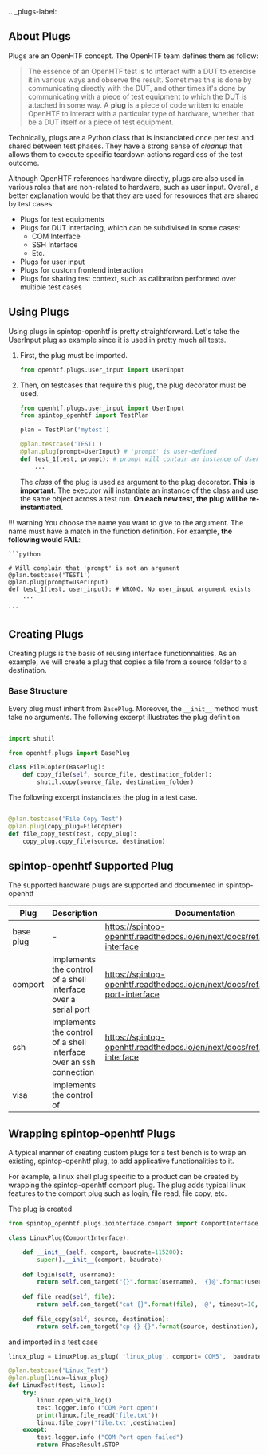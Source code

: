 .. _plugs-label:

## About Plugs

Plugs are an OpenHTF concept. The OpenHTF team defines them as follow:

> The essence of an OpenHTF test is to interact with a DUT to exercise it in various ways and observe the result. Sometimes this is done by communicating directly with the DUT, and other times it's done by communicating with a piece of test equipment to which the DUT is attached in some way. A **plug** is a piece of code written to enable OpenHTF to interact with a particular type of hardware, whether that be a DUT itself or a piece of test equipment.

Technically, plugs are a Python class that is instanciated once per test and shared between test phases. They have a strong sense of *cleanup* that allows them to execute specific teardown actions regardless of the test outcome.

Although OpenHTF references hardware directly, plugs are also used in various roles that are non-related to hardware, such as user input. Overall, a better explanation would be that they are used for resources that are shared by test cases:

- Plugs for test equipments
- Plugs for DUT interfacing, which can be subdivised in some cases:
    - COM Interface
    - SSH Interface
    - Etc.
- Plugs for user input
- Plugs for custom frontend interaction
- Plugs for sharing test context, such as calibration performed over multiple test cases

## Using Plugs

Using plugs in spintop-openhtf is pretty straightforward. Let's take the UserInput plug as example since it is used in pretty much all tests.

1. First, the plug must be imported.
    ```python
    from openhtf.plugs.user_input import UserInput
    ```

2. Then, on testcases that require this plug, the plug decorator must be used.

    ```python
    from openhtf.plugs.user_input import UserInput
    from spintop_openhtf import TestPlan

    plan = TestPlan('mytest')

    @plan.testcase('TEST1')
    @plan.plug(prompt=UserInput) # 'prompt' is user-defined
    def test_1(test, prompt): # prompt will contain an instance of UserInput
        ...
    
    ```

    The *class* of the plug is used as argument to the plug decorator. **This is important**. The executor will instantiate an instance of the class and use the same object across a test run. **On each new test, the plug will be re-instantiated.**

!!! warning
    You choose the name you want to give to the argument. The name must have a match in the function definition. For example, **the following would FAIL**:

    ```python

    # Will complain that 'prompt' is not an argument
    @plan.testcase('TEST1')
    @plan.plug(prompt=UserInput) 
    def test_1(test, user_input): # WRONG. No user_input argument exists
        ...

    ```
   


## Creating Plugs

Creating plugs is the basis of reusing interface functionnalities. As an example, we will create a plug that copies a file from a source folder to a destination.

### Base Structure

Every plug must inherit from `BasePlug`. Moreover, the `__init__` method must take no arguments. The following excerpt illustrates the plug definition

```python

import shutil

from openhtf.plugs import BasePlug

class FileCopier(BasePlug):
    def copy_file(self, source_file, destination_folder):
        shutil.copy(source_file, destination_folder)

```

The following excerpt instanciates the plug in a test case.

```python

@plan.testcase('File Copy Test')
@plan.plug(copy_plug=FileCopier) 
def file_copy_test(test, copy_plug): 
    copy_plug.copy_file(source, destination)

```
## spintop-openhtf Supported Plug

The supported hardware plugs are supported and documented in spintop-openhtf

| Plug | Description | Documentation  |
|------|---------|---|
| base plug  | - |  https://spintop-openhtf.readthedocs.io/en/next/docs/ref.html#base-interface |  
| comport    | Implements the control of a shell interface over a serial port | https://spintop-openhtf.readthedocs.io/en/next/docs/ref.html#com-port-interface   |  
| ssh        | Implements the control of a shell interface over an ssh connection        | https://spintop-openhtf.readthedocs.io/en/next/docs/ref.html#ssh-interface   |  
| visa       | Implements the control of         |   | 


## Wrapping spintop-openhtf Plugs

A typical manner of creating custom plugs for a test bench is to wrap an existing, spintop-openhtf plug, to add applicative functionalities to it. 

For example, a linux shell plug specific to a product can be created by wrapping the spintop-openhtf comport plug. The plug adds typical linux features to the comport plug such as login, file read, file copy, etc. 

The plug is created

```python
from spintop_openhtf.plugs.iointerface.comport import ComportInterface

class LinuxPlug(ComportInterface):

    def __init__(self, comport, baudrate=115200):
		super().__init__(comport, baudrate)
        
	def login(self, username):
		return self.com_target("{}".format(username), '{}@'.format(username), timeout=10, keeplines=0)	
        
	def file_read(self, file):
		return self.com_target("cat {}".format(file), '@', timeout=10, keeplines=0)	
        
	def file_copy(self, source, destination):
		return self.com_target("cp {} {}".format(source, destination), '@', timeout=10, keeplines=0)	
``` 

and imported in a test case

```python
linux_plug = LinuxPlug.as_plug( 'linux_plug', comport='COM5',  baudrate=115200)

@plan.testcase('Linux_Test')
@plan.plug(linux=linux_plug)
def LinuxTest(test, linux):
	try:
		linux.open_with_log()
		test.logger.info ("COM Port open")
        print(linux.file_read('file.txt'))
        linux.file_copy('file.txt',destination)
	except:
		test.logger.info ("COM Port open failed")
		return PhaseResult.STOP